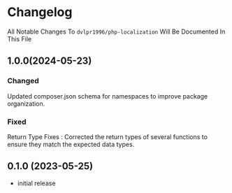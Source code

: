 # Changelog

All Notable Changes To `dvlpr1996/php-localization` Will Be Documented In This File

## 1.0.0(2024-05-23)

### Changed
Updated composer.json schema for namespaces to improve package organization.

### Fixed
Return Type Fixes : Corrected the return types of several functions to ensure they match the expected data types.


## 0.1.0 (2023-05-25)

- initial release
